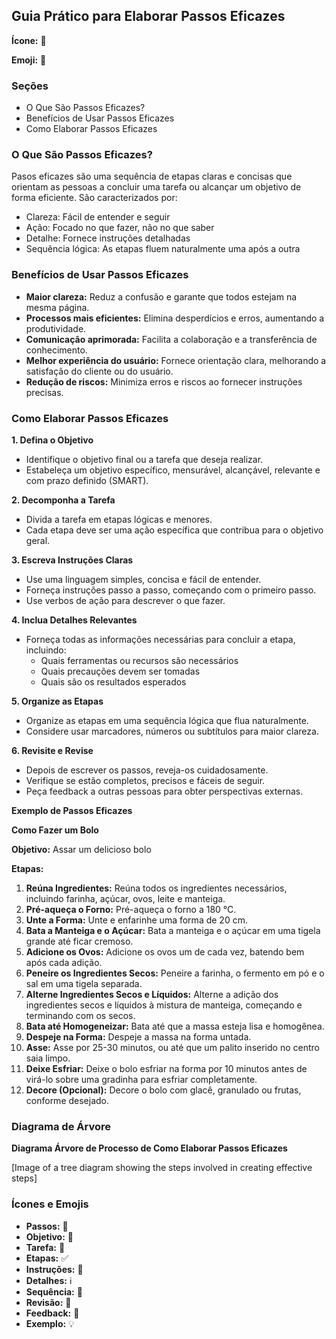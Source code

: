 ## Guia Prático para Elaborar Passos Eficazes

**Ícone:** 👣

**Emoji:** 👣

### Seções

- O Que São Passos Eficazes?
- Benefícios de Usar Passos Eficazes
- Como Elaborar Passos Eficazes

### O Que São Passos Eficazes?

Pasos eficazes são uma sequência de etapas claras e concisas que orientam as pessoas a concluir uma tarefa ou alcançar um objetivo de forma eficiente. São caracterizados por:

- Clareza: Fácil de entender e seguir
- Ação: Focado no que fazer, não no que saber
- Detalhe: Fornece instruções detalhadas
- Sequência lógica: As etapas fluem naturalmente uma após a outra

### Benefícios de Usar Passos Eficazes

- **Maior clareza:** Reduz a confusão e garante que todos estejam na mesma página.
- **Processos mais eficientes:** Elimina desperdícios e erros, aumentando a produtividade.
- **Comunicação aprimorada:** Facilita a colaboração e a transferência de conhecimento.
- **Melhor experiência do usuário:** Fornece orientação clara, melhorando a satisfação do cliente ou do usuário.
- **Redução de riscos:** Minimiza erros e riscos ao fornecer instruções precisas.

### Como Elaborar Passos Eficazes

**1. Defina o Objetivo**
- Identifique o objetivo final ou a tarefa que deseja realizar.
- Estabeleça um objetivo específico, mensurável, alcançável, relevante e com prazo definido (SMART).

**2. Decomponha a Tarefa**
- Divida a tarefa em etapas lógicas e menores.
- Cada etapa deve ser uma ação específica que contribua para o objetivo geral.

**3. Escreva Instruções Claras**
- Use uma linguagem simples, concisa e fácil de entender.
- Forneça instruções passo a passo, começando com o primeiro passo.
- Use verbos de ação para descrever o que fazer.

**4. Inclua Detalhes Relevantes**
- Forneça todas as informações necessárias para concluir a etapa, incluindo:
    - Quais ferramentas ou recursos são necessários
    - Quais precauções devem ser tomadas
    - Quais são os resultados esperados

**5. Organize as Etapas**
- Organize as etapas em uma sequência lógica que flua naturalmente.
- Considere usar marcadores, números ou subtítulos para maior clareza.

**6. Revisite e Revise**
- Depois de escrever os passos, reveja-os cuidadosamente.
- Verifique se estão completos, precisos e fáceis de seguir.
- Peça feedback a outras pessoas para obter perspectivas externas.

**Exemplo de Passos Eficazes**

**Como Fazer um Bolo**

**Objetivo:** Assar um delicioso bolo

**Etapas:**

1. **Reúna Ingredientes:** Reúna todos os ingredientes necessários, incluindo farinha, açúcar, ovos, leite e manteiga.
2. **Pré-aqueça o Forno:** Pré-aqueça o forno a 180 °C.
3. **Unte a Forma:** Unte e enfarinhe uma forma de 20 cm.
4. **Bata a Manteiga e o Açúcar:** Bata a manteiga e o açúcar em uma tigela grande até ficar cremoso.
5. **Adicione os Ovos:** Adicione os ovos um de cada vez, batendo bem após cada adição.
6. **Peneire os Ingredientes Secos:** Peneire a farinha, o fermento em pó e o sal em uma tigela separada.
7. **Alterne Ingredientes Secos e Líquidos:** Alterne a adição dos ingredientes secos e líquidos à mistura de manteiga, começando e terminando com os secos.
8. **Bata até Homogeneizar:** Bata até que a massa esteja lisa e homogênea.
9. **Despeje na Forma:** Despeje a massa na forma untada.
10. **Asse:** Asse por 25-30 minutos, ou até que um palito inserido no centro saia limpo.
11. **Deixe Esfriar:** Deixe o bolo esfriar na forma por 10 minutos antes de virá-lo sobre uma gradinha para esfriar completamente.
12. **Decore (Opcional):** Decore o bolo com glacê, granulado ou frutas, conforme desejado.

### Diagrama de Árvore

**Diagrama Árvore de Processo de Como Elaborar Passos Eficazes**

[Image of a tree diagram showing the steps involved in creating effective steps]

### Ícones e Emojis

- **Passos:** 👣
- **Objetivo:** 🎯
- **Tarefa:** 📝
- **Etapas:** ✅
- **Instruções:** 📖
- **Detalhes:** ℹ️
- **Sequência:** 🔢
- **Revisão:** 🧐
- **Feedback:** 💬
- **Exemplo:** 💡